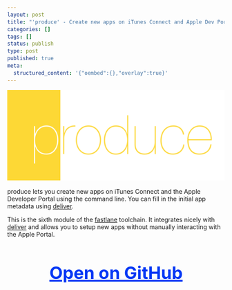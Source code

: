 ```yaml
---
layout: post
title: "'produce' - Create new apps on iTunes Connect and Apple Dev Portal"
categories: []
tags: []
status: publish
type: post
published: true
meta:
  structured_content: '{"oembed":{},"overlay":true}'
---
```


[![](/squarespace_images/static_545299aae4b0e9514fe30c95_54529a29e4b025a90f45cc50_54c8ebabe4b0864b2d45c2e2_1422453680525__img.png_)](https://github.com/KrauseFx/produce)
  


produce lets you create new apps on iTunes Connect and the Apple Developer Portal using the command line. You can fill in the initial app metadata using 
[deliver](https://github.com/KrauseFx/deliver). 

This is the sixth module of the 
[fastlane](http://fastlane.tools) toolchain. It integrates nicely with 
[deliver](https://github.com/KrauseFx/deliver) and allows you to setup new apps without manually interacting with the Apple Portal.

<h3 style="text-align: center; font-size: 40px;">
  <a href="https://github.com/KrauseFx/produce" target="_blank" style="color: #0037F5; text-decoration: underline;">
    Open on GitHub
  </a>
</h3>
